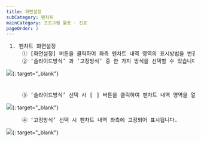 ```yaml
---
title: 화면설정
subCategory: 펜차트
mainCategory: 프로그램 활용 - 진료
pageOrder: 2
---
```


<pre>
 <t2><bold>1. 펜차트 화면설정</bold></t2>
     ① [화면설정] 버튼을 클릭하여 좌측 펜차트 내역 영역의 표시방법을 변경할 수 있습니다.
     ② ‘슬라이드방식’ 과 ‘고정방식’ 중 한 가지 방식을 선택할 수 있습니다.
</pre>

[![](/images/{{page.url}}_1.png)](/images/{{page.url}}_1.png){: target="_blank"}

<pre>
     ③ ‘슬라이드방식’ 선택 시 [<img src="/images/{{page.url}}_btn_1.png" style="width: 10px; height:40px">] 버튼을 클릭하여 펜차트 내역 영역을 열고 닫을 수 있습니다.
</pre>

[![](/images/{{page.url}}_2.png)](/images/{{page.url}}_2.png){: target="_blank"}

<pre>
     ④ ‘고정방식’ 선택 시 펜차트 내역 좌측에 고정되어 표시됩니다.
</pre>

[![](/images/{{page.url}}_3.png)](/images/{{page.url}}_3.png){: target="_blank"}